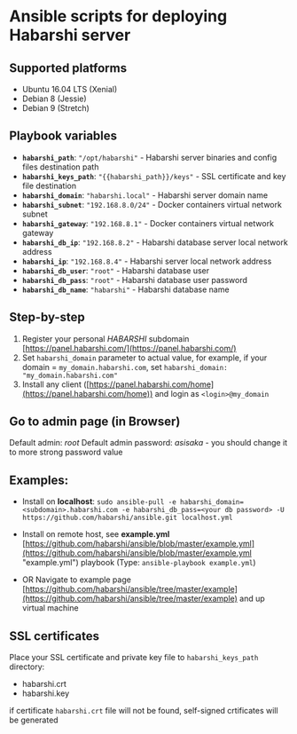 # Ansible scripts for deploying **Habarshi** server

## Supported platforms

- Ubuntu 16.04 LTS (Xenial)
- Debian 8 (Jessie)
- Debian 9 (Stretch)

## Playbook variables

- **`habarshi_path`**: `"/opt/habarshi"` -  Habarshi server binaries and config files destination path
- **`habarshi_keys_path`**: `"{{habarshi_path}}/keys"` - SSL certificate and key file destination
- **`habarshi_domain`**: `"habarshi.local"` - Habarshi server domain name
- **`habarshi_subnet`**: `"192.168.8.0/24"` - Docker containers virtual network subnet
- **`habarshi_gateway`**: `"192.168.8.1"` - Docker containers virtual network gateway
- **`habarshi_db_ip`**: `"192.168.8.2"` - Habarshi database server local network address
- **`habarshi_ip`**: `"192.168.8.4"` - Habarshi server local network address
- **`habarshi_db_user`**: `"root"` - Habarshi database user
- **`habarshi_db_pass`**: `"root"` - Habarshi database user password
- **`habarshi_db_name`**: `"habarshi"` - Habarshi database name

## Step-by-step
1. Register your personal *HABARSHI* subdomain [https://panel.habarshi.com/](https://panel.habarshi.com/)  
2. Set `habarshi_domain` parameter to actual value, for example, if your domain = `my_domain.habarshi.com`, set `habarshi_domain: "my_domain.habarshi.com"`
3. Install any client ([https://panel.habarshi.com/home](https://panel.habarshi.com/home)) and login as `<login>@my_domain`

## Go to admin page (in Browser)
  Default admin: *root*
  Default admin password: *asisaka* - you should change it to more strong password value

## Examples:
  - Install on **localhost**: `sudo ansible-pull -e habarshi_domain=<subdomain>.habarshi.com -e habarshi_db_pass=<your db password> -U https://github.com/habarshi/ansible.git localhost.yml`

  - Install on remote host, see **example.yml** [https://github.com/habarshi/ansible/blob/master/example.yml](https://github.com/habarshi/ansible/blob/master/example.yml "example.yml") playbook (Type: `ansible-playbook example.yml`)
  - OR Navigate to example page [https://github.com/habarshi/ansible/tree/master/example](https://github.com/habarshi/ansible/tree/master/example) and up virtual machine 




## SSL certificates

 Place your SSL certificate and private key file to `habarshi_keys_path` directory:

- habarshi.crt
- habarshi.key

 if certificate `habarshi.crt` file will not be found, self-signed crtificates will be generated